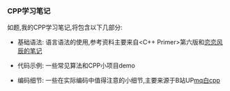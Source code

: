 ### CPP学习笔记
如题,我的CPP学习笔记,将包含以下几部分:

* 基础语法: 语言语法的使用,参考资料主要来自<C++ Primer>第六版和[恋恋风辰的笔记](https://gitbookcpp.llfc.club/)

* 代码示例: 一些常见算法和CPP小项目demo

* 编码细节: 一些在实际编码中值得注意的小细节,主要来源于B站UP[mq白cpp](https://space.bilibili.com/1292761396/?spm_id_from=333.999.0.0)